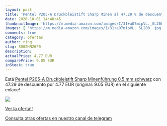 ```yaml
---
layout: post
title: 'Pentel P205-A Druckbleistift Sharp Minen al 47.29 % de descuento'
date: 2020-10-01 14:48:45
thumbnailImage: 'https://m.media-amazon.com/images/I/31+aO7mipVL._SL200_.jpg'
images: [ 'https://m.media-amazon.com/images/I/31+aO7mipVL._SL200_.jpg' ]
comments: true
category: ofertas
author: ring
slug: B002HN26F0
description:
actualPrice: 4.77 EUR
comparePrice: 9.05 EUR
inStock: true
---
```


Está [Pentel P205-A Druckbleistift Sharp Minenführung  0.5 mm  schwarz](https://www.amazon.com/dp/B002HN26F0/?tag=redken08-20) con 47.29 de descuento por 4.77 EUR (original: 9.05 EUR) en el siguiente enlace!

[![](https://m.media-amazon.com/images/I/31+aO7mipVL._SL200_.jpg)](https://www.amazon.com/dp/B002HN26F0/?tag=redken08-20)

[Ver la oferta!!](https://www.amazon.com/dp/B002HN26F0/?tag=redken08-20)

[Consulta otras ofertas en nuestro canal de telegram](https://t.me/s/ofertas25)
